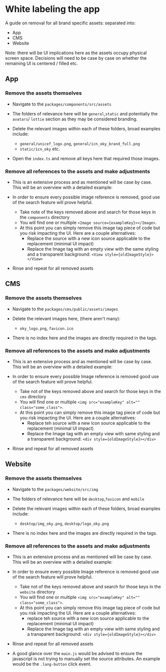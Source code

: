 # White labeling the app

A guide on removal for all brand specific assets: separated into:

- App
- CMS
- Website

Note: there will be UI implications here as the assets occupy physical screen space. Decisions will need to be case by case on whether the remaining UI is centered / filled etc.

## App

### Remove the assets themselves

- Navigate to the `packages/components/src/assets`

- The folders of relevance here will be `general`,`static` and potentially the `avatars`/ `lottie` section as they may be considered branding.

- Delete the relevant images within each of these folders, broad examples include:

  - `general/unicef_logo.png`, `general/icn_oky_brand_full.png`
  - `static/icn_oky` etc.

- Open the `index.ts` and remove all keys here that required those images.

### Remove all references to the assets and make adjustments

- This is an extensive process and as mentioned will be case by case. This will be an overview with a detailed example:

- In order to ensure every possible image reference is removed, good use of the search feature will prove helpful.
  - Take note of the keys removed above and search for those keys in the `components` directory
  - You will find one or multiple `<Image source={exampleKey}></Image>`.
  - At this point you can simply remove this image tag piece of code but you risk impacting the UI. Here are a couple alternatives:
    - Replace the source with a new icon source applicable to the replacement (minimal UI impact)
    - Replace the Image tag with an empty view with the same styling and a transparent background: `<View style={oldImageStyle}></View>`
- Rinse and repeat for all removed assets

## CMS

### Remove the assets themselves

- Navigate to the `packages/cms/public/assets/images`

- Delete the relevant images here, (there aren't many):

  - `oky_logo.png`, `favicon.ico`

- There is no index here and the images are directly required in the tags.

### Remove all references to the assets and make adjustments

- This is an extensive process and as mentioned will be case by case. This will be an overview with a detailed example:

- In order to ensure every possible Image reference is removed good use of the search feature will prove helpful.
  - Take not of the keys removed above and search for those keys in the `cms` directory
  - You will find one or multiple `<img src="exampleKey" alt="" class="some_class">`.
  - At this point you can simply remove this image tag piece of code but you risk impacting the UI. Here are a couple alternatives:
    - Replace teh source with a new icon source applicable to the replacement (minimal UI impact)
    - Replace the Image tag with an empty view with same styling and a transparent background: `<div style={oldImageStyle}></div>`
- Rinse and repeat for all removed assets

## Website

### Remove the assets themselves

- Navigate to the `packages/website/src/img`

- The folders of relevance here will be `desktop`,`favicon` and `mobile`

- Delete the relevant images within each of these folders, broad examples include:

  - `desktop/img_oky.png`, `desktop/logo_oky.png`

- There is no index here and the images are directly required in the tags.

### Remove all references to the assets and make adjustments

- This is an extensive process and as mentioned will be case by case. This will be an overview with a detailed example:

- In order to ensure every possible Image reference is removed good use of the search feature will prove helpful.
  - Take not of the keys removed above and search for those keys in the `website` directory
  - You will find one or multiple `<img src="exampleKey" alt="" class="some_class">`.
  - At this point you can simply remove this image tag piece of code but you risk impacting the UI. Here are a couple alternatives:
    - replace teh source with a new icon source applicable to the replacement (minimal UI impact)
    - Replace the Image tag with an empty view with same styling and a transparent background: `<div style={oldImageStyle}></div>`
- Rinse and repeat for all removed assets

- A good glance over the `main.js` would be advised to ensure the javascript is not trying to manually set the source attributes. An example would be the `.lang-button` click event.
